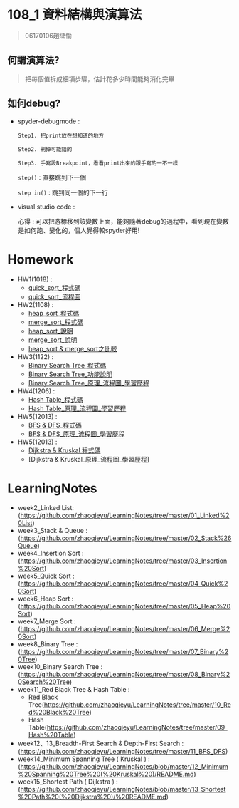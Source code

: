 # 108_1 資料結構與演算法
>06170106趙緁愉

## 何謂演算法?
>把每個值拆成細項步驟，估計花多少時間能夠消化完畢

## 如何debug?
* spyder-debugmode :
  
      Step1. 把print放在想知道的地方             
      
      Step2. 刪掉可能錯的
    
      Step3. 手寫設Breakpoint，看看print出來的跟手寫的一不一樣
   
   `step()` : 直接跳到下一個
   
   `step in()` : 跳到同一個的下一行
   
* visual studio code :
   
   心得 : 可以把游標移到該變數上面，能夠隨著debug的過程中，看到現在變數是如何跑、變化的，個人覺得較spyder好用!


# Homework
* HW1(1018) :
    * [quick_sort_程式碼](https://nbviewer.jupyter.org/github/zhaoqieyu/LearningNotes/blob/master/HW1/HW1_QuickSort.ipynb)
    * [quick_sort_流程圖](https://github.com/zhaoqieyu/LearningNotes/blob/master/HW1/%E6%B5%81%E7%A8%8B%E5%9C%96_Quick%20Sort.jpg)
* HW2(1108) :
    * [heap_sort_程式碼](https://github.com/zhaoqieyu/LearningNotes/blob/master/HW2/heap_sort_06170106.py)
    * [merge_sort_程式碼](https://github.com/zhaoqieyu/LearningNotes/blob/master/HW2/merge_sort_06170106.py)
    * [heap_sort_說明](https://github.com/zhaoqieyu/LearningNotes/blob/master/HW2/heap_sort_%E8%AA%AA%E6%98%8E.ipynb)
    * [merge_sort_說明](https://github.com/zhaoqieyu/LearningNotes/blob/master/HW2/merge_sort_%E8%AA%AA%E6%98%8E.ipynb)
    * [heap_sort & merge_sort之比較](https://github.com/zhaoqieyu/LearningNotes/blob/master/HW2/heap_sort%20%26%20merge_sort%E4%B9%8B%E6%AF%94%E8%BC%83.md)
* HW3(1122) :
    * [Binary Search Tree_程式碼](https://github.com/zhaoqieyu/LearningNotes/blob/master/HW3/binary_search_tree_06170106.py)
    * [Binary Search Tree_功能說明](https://github.com/zhaoqieyu/LearningNotes/blob/master/HW3/binary_search_tree_%E5%8A%9F%E8%83%BD%E8%AA%AA%E6%98%8E.ipynb)
    * [Binary Search Tree_原理_流程圖_學習歷程](https://github.com/zhaoqieyu/LearningNotes/blob/master/HW3/binary_search_tree_%E5%8E%9F%E7%90%86_%E6%B5%81%E7%A8%8B%E5%9C%96_%E5%AD%B8%E7%BF%92%E6%AD%B7%E7%A8%8B.ipynb)
* HW4(1206) :
    * [Hash Table_程式碼](https://github.com/zhaoqieyu/LearningNotes/blob/master/HW4/hash_table_06170106.py)
    * [Hash Table_原理_流程圖_學習歷程](https://github.com/zhaoqieyu/LearningNotes/blob/master/HW4/hash_table_%E5%8E%9F%E7%90%86_%E6%B5%81%E7%A8%8B%E5%9C%96_%E5%AD%B8%E7%BF%92%E6%AD%B7%E7%A8%8B.ipynb)
* HW5(12013) :
    * [BFS & DFS_程式碼](https://github.com/zhaoqieyu/LearningNotes/blob/master/HW5/BFS_06170106.py)
    * [BFS & DFS_原理_流程圖_學習歷程](https://github.com/zhaoqieyu/LearningNotes/blob/master/HW5/BFS_DFS_%E5%8E%9F%E7%90%86%26%E6%AF%94%E8%BC%83_%E6%B5%81%E7%A8%8B%E5%9C%96_%E5%AD%B8%E7%BF%92%E6%AD%B7%E7%A8%8B.ipynb)
* HW5(12013) :
    * [Dijkstra & Kruskal 程式碼](https://github.com/zhaoqieyu/LearningNotes/blob/master/HW6/Dijkstra_06170106.py)
    * [Dijkstra & Kruskal_原理_流程圖_學習歷程]
    
# LearningNotes
* week2_Linked List:(https://github.com/zhaoqieyu/LearningNotes/tree/master/01_Linked%20List)
* week3_Stack & Queue :(https://github.com/zhaoqieyu/LearningNotes/tree/master/02_Stack%26Queue)
* week4_Insertion Sort :(https://github.com/zhaoqieyu/LearningNotes/tree/master/03_Insertion%20Sort)
* week5_Quick Sort :(https://github.com/zhaoqieyu/LearningNotes/tree/master/04_Quick%20Sort)
* week6_Heap Sort :(https://github.com/zhaoqieyu/LearningNotes/tree/master/05_Heap%20Sort)
* week7_Merge Sort :(https://github.com/zhaoqieyu/LearningNotes/tree/master/06_Merge%20Sort)
* week8_Binary Tree :(https://github.com/zhaoqieyu/LearningNotes/tree/master/07_Binary%20Tree)
* week10_Binary Search Tree :(https://github.com/zhaoqieyu/LearningNotes/tree/master/08_Binary%20Search%20Tree)
* week11_Red Black Tree & Hash Table :
  * Red Black Tree(https://github.com/zhaoqieyu/LearningNotes/tree/master/10_Red%20Black%20Tree)
  * Hash Table(https://github.com/zhaoqieyu/LearningNotes/tree/master/09_Hash%20Table)
* week12、13_Breadth-First Search & Depth-First Search :(https://github.com/zhaoqieyu/LearningNotes/tree/master/11_BFS_DFS)
* week14_Minimum Spanning Tree ( Kruskal ) :(https://github.com/zhaoqieyu/LearningNotes/blob/master/12_Minimum%20Spanning%20Tree%20(%20Kruskal%20)/README.md)
* week15_Shortest Path ( Dijkstra ) : (https://github.com/zhaoqieyu/LearningNotes/blob/master/13_Shortest%20Path%20(%20Dijkstra%20)/%20README.md)
